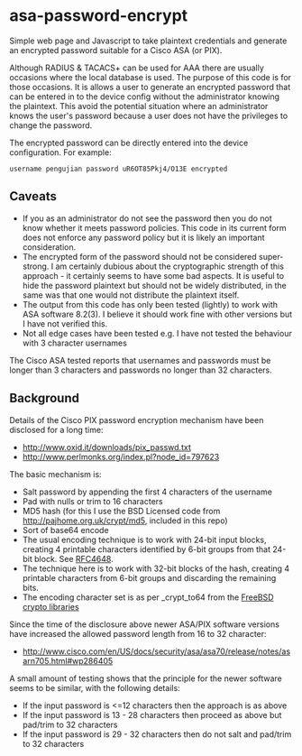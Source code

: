 asa-password-encrypt
====================

Simple web page and Javascript to take plaintext credentials and generate an encrypted password suitable for a Cisco ASA (or PIX).

Although RADIUS & TACACS+ can be used for AAA there are usually occasions where the local database is used. The purpose of this code is for those occasions. It is allows a user to generate an encrypted password that can be entered in to the device config without the administrator knowing the plaintext. This avoid the potential situation where an administrator knows the user's password because a user does not have the privileges to change the password.

The encrypted password can be directly entered into the device configuration. For example:

    username pengujian password uR6OT85Pkj4/O13E encrypted

## Caveats ##
* If you as an administrator do not see the password then you do not know whether it meets password policies. This code in its current form does not enforce any password policy but it is likely an important consideration.
* The encrypted form of the password should not be considered super-strong. I am certainly dubious about the cryptographic strength of this approach - it certainly seems to have some bad aspects. It is useful to hide the password plaintext but should not be widely distributed, in the same was that one would not distribute the plaintext itself.
* The output from this code has only been tested (lightly) to work with ASA software 8.2(3). I believe it should work fine with other versions but I have not verified this.
* Not all edge cases have been tested e.g. I have not tested the behaviour with 3 character usernames

The Cisco ASA tested reports that usernames and passwords must be longer than 3 characters and passwords no longer than 32 characters. 

## Background ##

Details of the Cisco PIX password encryption mechanism have been disclosed for a long time:
* http://www.oxid.it/downloads/pix_passwd.txt
* http://www.perlmonks.org/index.pl?node_id=797623

The basic mechanism is:
* Salt password by appending the first 4 characters of the username
* Pad with nulls or trim to 16 characters
* MD5 hash (for this I use the BSD Licensed code from http://pajhome.org.uk/crypt/md5, included in this repo)
* Sort of base64 encode
 * The usual encoding technique is to work with 24-bit input blocks, creating 4 printable characters identified by 6-bit groups from that 24-bit block. See [RFC4648](https://tools.ietf.org/html/rfc4648).
 * The technique here is to work with 32-bit blocks of the hash, creating 4 printable characters from 6-bit groups and discarding the remaining bits. 
 * The encoding character set is as per _crypt_to64 from the [FreeBSD crypto libraries](http://svnweb.freebsd.org/base/head/lib/libcrypt/misc.c?view=markup)

Since the time of the disclosure above newer ASA/PIX software versions have increased the allowed password length from 16 to 32 character:
* http://www.cisco.com/en/US/docs/security/asa/asa70/release/notes/asarn705.html#wp286405

A small amount of testing shows that the principle for the newer software seems to be similar, with the following details:
* If the input password is <=12 characters then the approach is as above
* If the input password is 13 - 28 characters then proceed as above but pad/trim to 32 characters
* If the input password is 29 - 32 characters then do not salt and pad/trim to 32 characters
